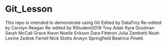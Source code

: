 # Git_Lesson
This repo is intended to demonstrate using Git
Edited by DataTroy
Re-edited by Carolyn Reagan
Re-edited by RStudent2019
Troy Adair
Kyra Grodman
Sarah McCall
Grace Kwon
Noelle Erikson
Dara Fitteron
Julia Zambetti
Noah Levine
Zedrek Farrell
Nick Stotts 
Anwyn Springfield
Beatrice Pinetti
